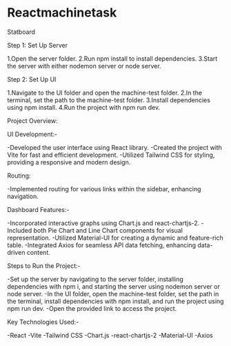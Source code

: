 # Reactmachinetask

Statboard

Step 1: Set Up Server

1.Open the server folder.
2.Run npm install to install dependencies.
3.Start the server with either nodemon server or node server.

Step 2: Set Up UI

1.Navigate to the UI folder and open the machine-test folder.
2.In the terminal, set the path to the machine-test folder.
3.Install dependencies using npm install.
4.Run the project with npm run dev.

Project Overview:

UI Development:-

-Developed the user interface using React library.
-Created the project with Vite for fast and efficient development.
-Utilized Tailwind CSS for styling, providing a responsive and modern design.

Routing:

-Implemented routing for various links within the sidebar, enhancing navigation.

Dashboard Features:-

-Incorporated interactive graphs using Chart.js and react-chartjs-2.
-Included both Pie Chart and Line Chart components for visual representation.
-Utilized Material-UI for creating a dynamic and feature-rich table.
-Integrated Axios for seamless API data fetching, enhancing data-driven content.

Steps to Run the Project:-

-Set up the server by navigating to the server folder, installing dependencies with npm i, and starting the server using nodemon server or node server.
-In the UI folder, open the machine-test folder, set the path in the terminal, install dependencies with npm install, and run the project using npm run dev.
-Open the provided link to access the project.

Key Technologies Used:-

-React
-Vite
-Tailwind CSS
-Chart.js
-react-chartjs-2
-Material-UI
-Axios
